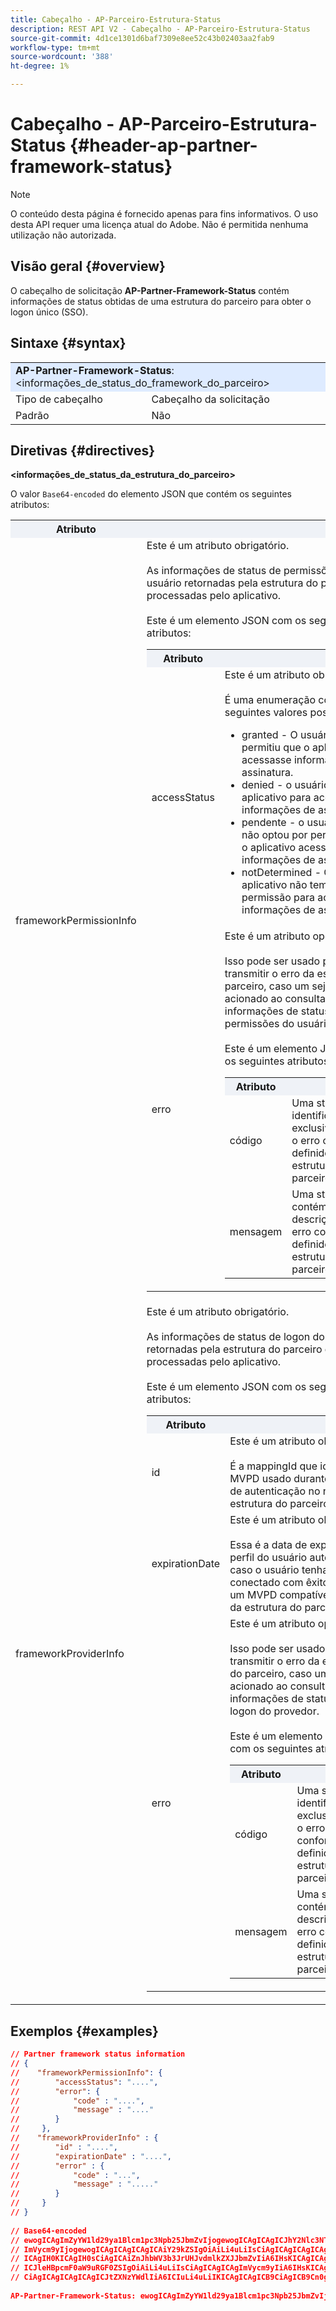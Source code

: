 ```yaml
---
title: Cabeçalho - AP-Parceiro-Estrutura-Status
description: REST API V2 - Cabeçalho - AP-Parceiro-Estrutura-Status
source-git-commit: 4d1ce1301d6baf7309e8ee52c43b02403aa2fab9
workflow-type: tm+mt
source-wordcount: '388'
ht-degree: 1%

---
```



# Cabeçalho - AP-Parceiro-Estrutura-Status {#header-ap-partner-framework-status}

>[!NOTE]
>
> O conteúdo desta página é fornecido apenas para fins informativos. O uso desta API requer uma licença atual do Adobe. Não é permitida nenhuma utilização não autorizada.

## Visão geral {#overview}

O cabeçalho de solicitação <b>AP-Partner-Framework-Status</b> contém informações de status obtidas de uma estrutura do parceiro para obter o logon único (SSO).

## Sintaxe {#syntax}

<table>
   <tr>
      <td style="background-color: #DEEBFF;" colspan="2"><b>AP-Partner-Framework-Status</b>: &lt;informações_de_status_do_framework_do_parceiro&gt;</td>
   </tr>
   <tr>
      <td>Tipo de cabeçalho</td>
      <td>Cabeçalho da solicitação</td>
   </tr>
   <tr>
      <td>Padrão</td>
      <td>Não</td>
   </tr>
</table>

## Diretivas {#directives}

<b>&lt;informações_de_status_da_estrutura_do_parceiro></b>

O valor `Base64-encoded` do elemento JSON que contém os seguintes atributos:

<table>
   <tr>
      <th style="background-color: #EFF2F7; width: 15%;">Atributo</th>
      <th style="background-color: #EFF2F7;"></th>
   </tr>
   <tr>
      <td>frameworkPermissionInfo</td>
      <td>
         Este é um atributo obrigatório.
         <br/><br/>
         As informações de status de permissões do usuário retornadas pela estrutura do parceiro e processadas pelo aplicativo.
         <br/><br/>
         Este é um elemento JSON com os seguintes atributos:
         <br/>
         <table>
            <tr>
               <th style="background-color: #EFF2F7; width: 15%;">Atributo</th>
               <th style="background-color: #EFF2F7;"></th>
            </tr>
            <tr>
               <td>accessStatus</td>
               <td>
                  Este é um atributo obrigatório.
                  <br/><br/>
                  É uma enumeração com os seguintes valores possíveis:
                  <br/>
                  <ul>
                     <li>granted - O usuário permitiu que o aplicativo acessasse informações de assinatura.</li>
                     <li>denied - o usuário negou o aplicativo para acessar informações de assinatura.</li>
                     <li>pendente - o usuário ainda não optou por permitir que o aplicativo acessasse as informações de assinatura.</li>
                     <li>notDetermined - O aplicativo não tem permissão para acessar informações de assinatura.</li>
                  </ul>
               </td>
            </tr>
            <tr>
               <td>erro</td>
               <td>
                  Este é um atributo opcional.
                  <br/><br/>
                  Isso pode ser usado para transmitir o erro da estrutura do parceiro, caso um seja acionado ao consultar as informações de status de permissões do usuário.
                  <br/><br/>
                  Este é um elemento JSON com os seguintes atributos:
                  <br/>
                  <table>
                     <tr>
                        <th style="background-color: #EFF2F7; width: 15%;">Atributo</th>
                        <th style="background-color: #EFF2F7;"></th>
                     </tr>
                     <tr>
                        <td>código</td>
                        <td>Uma string que identifica exclusivamente o erro conforme definido pela estrutura do parceiro.</td>
                     </tr>
                     <tr>
                        <td>mensagem</td>
                        <td>Uma string que contém a descrição do erro conforme definido pela estrutura do parceiro.</td>
                     </tr>
                  </table>
               </td>
            </tr>
         </table>
      </td>
   </tr>
   <tr>
      <td>frameworkProviderInfo</td>
      <td>
         Este é um atributo obrigatório.
         <br/><br/>
         As informações de status de logon do provedor retornadas pela estrutura do parceiro e processadas pelo aplicativo.
         <br/><br/>
         Este é um elemento JSON com os seguintes atributos:
         <br/>
         <table>
            <tr>
               <th style="background-color: #EFF2F7; width: 15%;">Atributo</th>
               <th style="background-color: #EFF2F7;"></th>
            </tr>
            <tr>
               <td>id</td>
               <td>
                  Este é um atributo obrigatório.
                  <br/><br/>
                  É a mappingId que identifica o MVPD usado durante o fluxo de autenticação no nível da estrutura do parceiro.
               </td>
            </tr>
            <tr>
               <td>expirationDate</td>
               <td>
                  Este é um atributo obrigatório.
                  <br/><br/>
                  Essa é a data de expiração do perfil do usuário autenticado, caso o usuário tenha se conectado com êxito usando um MVPD compatível no nível da estrutura do parceiro.
               </td>
            </tr>
            <tr>
               <td>erro</td>
               <td>
                  Este é um atributo opcional.
                  <br/><br/>
                  Isso pode ser usado para transmitir o erro da estrutura do parceiro, caso um seja acionado ao consultar as informações de status de logon do provedor.
                  <br/><br/>
                  Este é um elemento JSON com os seguintes atributos:
                  <br/>
                  <table>
                     <tr>
                        <th style="background-color: #EFF2F7; width: 15%;">Atributo</th>
                        <th style="background-color: #EFF2F7;"></th>
                     </tr>
                     <tr>
                        <td>código</td>
                        <td>Uma string que identifica exclusivamente o erro conforme definido pela estrutura do parceiro.</td>
                     </tr>
                     <tr>
                        <td>mensagem</td>
                        <td>Uma string que contém a descrição do erro conforme definido pela estrutura do parceiro.</td>
                     </tr>
                  </table>
               </td>
            </tr>
         </table>
      </td>
   </tr>
</table>

## Exemplos {#examples}

```JSON
// Partner framework status information
// {
//    "frameworkPermissionInfo": {
//        "accessStatus": "....",
//        "error": {
//            "code" : "....",
//            "message" : "...."
//        }
//     },
//    "frameworkProviderInfo" : {
//        "id" : "....",
//        "expirationDate" : "....",
//        "error" : {
//            "code" : "...",
//            "message" : "....."
//        }
//     }
// }  
 
// Base64-encoded
// ewogICAgImZyYW1ld29ya1Blcm1pc3Npb25JbmZvIjogewogICAgICAgICJhY2Nlc3NTdGF0dXMiOiAiLi4uLiIsCiAgICAgICAg
// ImVycm9yIjogewogICAgICAgICAgICAiY29kZSIgOiAiLi4uLiIsCiAgICAgICAgICAgICJtZXNzYWdlIiA6ICIuLi4uIgogICAg
// ICAgIH0KICAgIH0sCiAgICAiZnJhbWV3b3JrUHJvdmlkZXJJbmZvIiA6IHsKICAgICAgICAiaWQiIDogIi4uLi4iLAogICAgICAg
// ICJleHBpcmF0aW9uRGF0ZSIgOiAiLi4uLiIsCiAgICAgICAgImVycm9yIiA6IHsKICAgICAgICAgICAgImNvZGUiIDogIi4uLiIs
// CiAgICAgICAgICAgICJtZXNzYWdlIiA6ICIuLi4uLiIKICAgICAgICB9CiAgICB9Cn0gIA==
 
AP-Partner-Framework-Status: ewogICAgImZyYW1ld29ya1Blcm1pc3Npb25JbmZvIjogewogICAgICAgICJhY2Nlc3NTdGF0dXMiOiAiLi4uLiIsCiAgICAgICAgImVycm9yIjogewogICAgICAgICAgICAiY29kZSIgOiAiLi4uLiIsCiAgICAgICAgICAgICJtZXNzYWdlIiA6ICIuLi4uIgogICAgICAgIH0KICAgIH0sCiAgICAiZnJhbWV3b3JrUHJvdmlkZXJJbmZvIiA6IHsKICAgICAgICAiaWQiIDogIi4uLi4iLAogICAgICAgICJleHBpcmF0aW9uRGF0ZSIgOiAiLi4uLiIsCiAgICAgICAgImVycm9yIiA6IHsKICAgICAgICAgICAgImNvZGUiIDogIi4uLiIsCiAgICAgICAgICAgICJtZXNzYWdlIiA6ICIuLi4uLiIKICAgICAgICB9CiAgICB9Cn0gIA==
```
